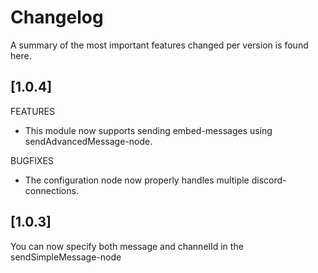 # Changelog
A summary of the most important features changed per version is found here.

## [1.0.4]
FEATURES
- This module now supports sending embed-messages using sendAdvancedMessage-node. 
 
BUGFIXES
- The configuration node now properly handles multiple discord-connections.

## [1.0.3]
You can now specify both message and channelId in the sendSimpleMessage-node